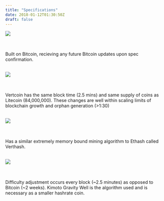 ```yaml
---
title: "Specifications"
date: 2018-01-12T01:30:50Z
draft: false
---
```



<img src="../images/bitcoin.png">

<br><br>
Built on Bitcoin, recieving any future Bitcoin updates upon spec confirmation.
<br><br>


<img src="../images/litecoin.png">

<br><br>
Vertcoin has the same block time (2.5 mins) and same supply of coins as Litecoin (84,000,000).
These changes are well within scaling limits of blockchain growth and orphan generation (>1:30)
<br><br>


<img src="../images/ethereum.png">

<br><br>
Has a similar extremely memory bound mining algorithm to Ethash called Verthash.
<br><br>

<img src="../images/kgw.png">

<br><br>
Difficulty adjustment occurs every block (~2.5 minutes) as opposed to Bitcoin (~2 weeks).
Kimoto Gravity Well is the algorithm used and is necessary as a smaller hashrate coin.
<br><br>






